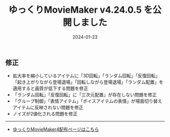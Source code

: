 ﻿---
title: ゆっくりMovieMaker v4.24.0.5 を公開しました
date: 2024-01-23
tags: [YMM4,お知らせ]
---
## 修正
- 拡大率を縮小しているアイテムに「3D回転」「ランダム回転」「反復回転」「起き上がりながら登場退場」「回転しながら登場退場」「ランダム配置」を適用すると画質が低下する問題を修正
- 「ランダム回転」「反復回転」に「三次元配置」が存在しない問題を修正
- 「グループ制御」「表情アイテム」「ボイスアイテムの表情」が場面切り替えアイテムに反映されない問題を修正
- ノイズが2値化される問題を修正

---

- [ゆっくりMovieMaker4配布ページはこちら](../index.md)